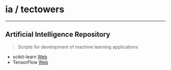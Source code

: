# ia / tectowers

----
## Artificial Intelligence Repository

> Scripts for development of machine learning applications
* scikit-learn [Web](http://scikit-learn.org/stable/)
* TensorFlow [Web](https://www.tensorflow.org/)
